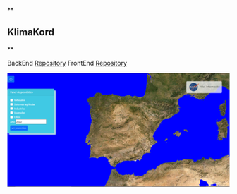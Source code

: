 **

## KlimaKord

**

BackEnd [Repository](https://github.com/CBujeda/klimakord-Backend)
FrontEnd [Repository](https://github.com/DiegoBlasg/klimakord-frontend)

![KlimaKord Preview](https://raw.githubusercontent.com/CBujeda/klimakord-app/main/portada.PNG)

